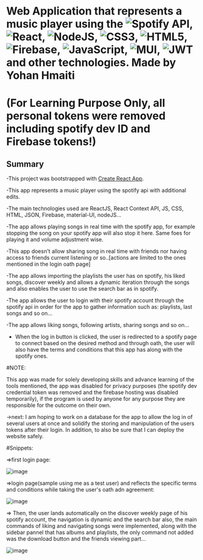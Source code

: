 # Web Application that represents a music player using the ![Spotify](https://img.shields.io/badge/Spotify-1ED760?style=for-the-badge&logo=spotify&logoColor=white) API, ![React](https://img.shields.io/badge/react-%2320232a.svg?style=for-the-badge&logo=react&logoColor=%2361DAFB), ![NodeJS](https://img.shields.io/badge/node.js-6DA55F?style=for-the-badge&logo=node.js&logoColor=white), ![CSS3](https://img.shields.io/badge/css3-%231572B6.svg?style=for-the-badge&logo=css3&logoColor=white), ![HTML5](https://img.shields.io/badge/html5-%23E34F26.svg?style=for-the-badge&logo=html5&logoColor=white), ![Firebase](https://img.shields.io/badge/firebase-%23039BE5.svg?style=for-the-badge&logo=firebase), ![JavaScript](https://img.shields.io/badge/javascript-%23323330.svg?style=for-the-badge&logo=javascript&logoColor=%23F7DF1E), ![MUI](https://img.shields.io/badge/MUI-%230081CB.svg?style=for-the-badge&logo=material-ui&logoColor=white), ![JWT](https://img.shields.io/badge/JWT-black?style=for-the-badge&logo=JSON%20web%20tokens) and other technologies. Made by Yohan Hmaiti

#                     (For Learning Purpose Only, all personal tokens were removed including spotify dev ID and Firebase tokens!)

## Summary
-This project was bootstrapped with [Create React App](https://github.com/facebook/create-react-app).

-This app represents a music player using the spotify api with additional edits.

-The main technologies used are ReactJS, React Context API, JS, CSS, HTML, JSON, Firebase, material-UI, nodeJS...

-The app allows playing songs in real time with the spotify app, for example stopping the song on your spotify app will also stop it here. Same foes for playing it and volume adjustment wise.

-This app doesn't allow sharing song in real time with friends nor having access to friends current listening or so..[actions are limited to the ones mentioned in the login oath page]

-The app allows importing the playlists the user has on spotify, his liked songs, discover weekly and allows a dynamic iteration through the songs and also enables the user to use the search bar as in spotify.

-The app allows the user to login with their spotify account through the spotify api in order for the app to gather information such as: playlists, last songs and so on...

-The app allows liking songs, following artists, sharing songs and so on...

- When the log in button is clicked, the user is redirected to a spotify page to connect based on the desired method and through oath, the user will also have the terms and conditions that this app has along with the spotify ones.

#NOTE:

This app was made for solely developing skills and advance learning of the tools mentioned, the app was disabled for privacy purposes (the spotify dev credential token was removed and the firebase hosting was disabled temporarily), if the program is used by anyone for any purpose they are responsible for the outcome on their own.

->next: I am hoping to work on a database for the app to allow the log in of several users at once and solidify the storing and manipulation of the users tokens after their login. In addition, to also be sure that I can deploy the website safely.

#Snippets:

=>first login page:

![image](https://user-images.githubusercontent.com/88591695/146664186-3f4332b1-3cdb-4d1b-aaf3-f2e951931a52.png)

=>login page(sample using me as a test user) and reflects the specific terms and conditions while taking the user's oath adn agreement:

![image](https://user-images.githubusercontent.com/88591695/146664210-91ee3b8d-3869-4ea6-8d0b-d9dbb4b26e47.png)


=> Then, the user lands automatically on the discover weekly page of his spotify account, the navigation is dynamic and the search bar also, the main commands of liking and navigating songs were implemented, along with the sidebar pannel that has albums and playlists, the only command not added was the download button and the friends viewing part...

![image](https://user-images.githubusercontent.com/88591695/146693626-22b24346-f194-4028-b8d7-564a75f6108c.png)
